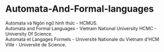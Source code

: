 # Automata-And-Formal-languages
Automata và Ngôn ngữ hình thức - HCMUS.<br/>
Automata and Formal Languages - Vietnam National University HCMC - University Of Science.<br/>
Automata et Langages Formels - Université Nationale du Vietnam d'HCM Ville - Université de Science.<br/>

